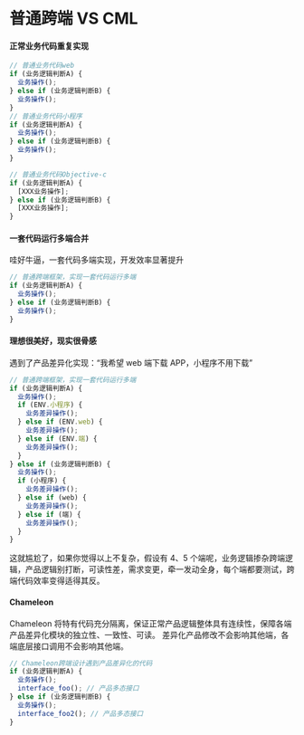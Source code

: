# 普通跨端 VS CML

#### 正常业务代码重复实现

```javascript
// 普通业务代码web
if (业务逻辑判断A) {
  业务操作();
} else if (业务逻辑判断B) {
  业务操作();
}
// 普通业务代码小程序
if (业务逻辑判断A) {
  业务操作();
} else if (业务逻辑判断B) {
  业务操作();
}

// 普通业务代码Objective-c
if (业务逻辑判断A) {
  [XXX业务操作];
} else if (业务逻辑判断B) {
  [XXX业务操作];
}
```

#### 一套代码运行多端合并

哇好牛逼，一套代码多端实现，开发效率显著提升

```javascript
// 普通跨端框架，实现一套代码运行多端
if (业务逻辑判断A) {
  业务操作();
} else if (业务逻辑判断B) {
  业务操作();
}
```

#### 理想很美好，现实很骨感

遇到了产品差异化实现：“我希望 web 端下载 APP，小程序不用下载”

```javascript
// 普通跨端框架，实现一套代码运行多端
if (业务逻辑判断A) {
  业务操作();
  if (ENV.小程序) {
    业务差异操作();
  } else if (ENV.web) {
    业务差异操作();
  } else if (ENV.端) {
    业务差异操作();
  }
} else if (业务逻辑判断B) {
  业务操作();
  if (小程序) {
    业务差异操作();
  } else if (web) {
    业务差异操作();
  } else if (端) {
    业务差异操作();
  }
}
```

这就尴尬了，如果你觉得以上不复杂，假设有 4、5 个端呢，业务逻辑掺杂跨端逻辑，产品逻辑别打断，可读性差，需求变更，牵一发动全身，每个端都要测试，跨端代码效率变得适得其反。

#### Chameleon

Chameleon 将特有代码充分隔离，保证正常产品逻辑整体具有连续性，保障各端产品差异化模块的独立性、一致性、可读。
差异化产品修改不会影响其他端，各端底层接口调用不会影响其他端。

```javascript
// Chameleon跨端设计遇到产品差异化的代码
if (业务逻辑判断A) {
  业务操作();
  interface_foo(); // 产品多态接口
} else if (业务逻辑判断B) {
  业务操作();
  interface_foo2(); // 产品多态接口
}
```
